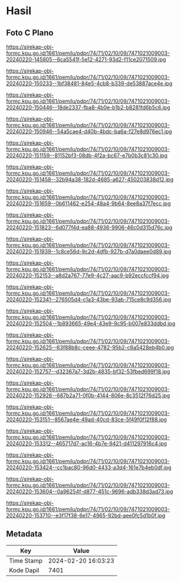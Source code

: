 # Hasil

## Foto C Plano

https://sirekap-obj-formc.kpu.go.id/1661/pemilu/pdpr/74/71/02/10/09/7471021009003-20240220-145805--6ca5541f-5e12-4271-93d2-f11ce2071509.jpg

https://sirekap-obj-formc.kpu.go.id/1661/pemilu/pdpr/74/71/02/10/09/7471021009003-20240220-150233--1bf38481-84e5-4cb8-b339-de53887ace4e.jpg

https://sirekap-obj-formc.kpu.go.id/1661/pemilu/pdpr/74/71/02/10/09/7471021009003-20240220-150446--18de2337-fba8-4b0e-b1b2-b8281fd6b5c6.jpg

https://sirekap-obj-formc.kpu.go.id/1661/pemilu/pdpr/74/71/02/10/09/7471021009003-20240220-150946--54a5cae4-d40b-4bdc-ba6a-f27e8d976ec1.jpg

https://sirekap-obj-formc.kpu.go.id/1661/pemilu/pdpr/74/71/02/10/09/7471021009003-20240220-151159--81152bf3-08db-4f2a-bc67-e7b0b3c81c30.jpg

https://sirekap-obj-formc.kpu.go.id/1661/pemilu/pdpr/74/71/02/10/09/7471021009003-20240220-151458--32b94a38-182d-4685-a627-450203838d12.jpg

https://sirekap-obj-formc.kpu.go.id/1661/pemilu/pdpr/74/71/02/10/09/7471021009003-20240220-151659--0b611462-e254-48a4-9b64-8ee8a37f7ecc.jpg

https://sirekap-obj-formc.kpu.go.id/1661/pemilu/pdpr/74/71/02/10/09/7471021009003-20240220-151823--6d077f4d-ea88-4936-9906-46c0d315d76c.jpg

https://sirekap-obj-formc.kpu.go.id/1661/pemilu/pdpr/74/71/02/10/09/7471021009003-20240220-151939--1c8ce56d-9c2d-4dfb-927b-d7a0daee0d89.jpg

https://sirekap-obj-formc.kpu.go.id/1661/pemilu/pdpr/74/71/02/10/09/7471021009003-20240220-152153--a8d2a767-77e9-4c27-aac9-b92eccfccf94.jpg

https://sirekap-obj-formc.kpu.go.id/1661/pemilu/pdpr/74/71/02/10/09/7471021009003-20240220-152341--276505d4-c1a3-43be-93ab-715ce8c9d356.jpg

https://sirekap-obj-formc.kpu.go.id/1661/pemilu/pdpr/74/71/02/10/09/7471021009003-20240220-152504--1b893665-49e4-43e9-9c95-b007e833ddbd.jpg

https://sirekap-obj-formc.kpu.go.id/1661/pemilu/pdpr/74/71/02/10/09/7471021009003-20240220-152625--63f88b8c-ceee-4782-95b2-c6a5428eb4b0.jpg

https://sirekap-obj-formc.kpu.go.id/1661/pemilu/pdpr/74/71/02/10/09/7471021009003-20240220-152757--d32367a7-3d2b-4835-bf32-53fbed699f18.jpg

https://sirekap-obj-formc.kpu.go.id/1661/pemilu/pdpr/74/71/02/10/09/7471021009003-20240220-152926--687b2a71-0f0b-4144-806e-8c3512f76d25.jpg

https://sirekap-obj-formc.kpu.go.id/1661/pemilu/pdpr/74/71/02/10/09/7471021009003-20240220-153151--8567ae4e-49ad-40cd-83ce-5f49f0f12f88.jpg

https://sirekap-obj-formc.kpu.go.id/1661/pemilu/pdpr/74/71/02/10/09/7471021009003-20240220-153312--465717d7-ac16-4b7e-9421-d411297916c4.jpg

https://sirekap-obj-formc.kpu.go.id/1661/pemilu/pdpr/74/71/02/10/09/7471021009003-20240220-153424--cc1bac80-96d0-4433-a3d4-161e7b4eb0df.jpg

https://sirekap-obj-formc.kpu.go.id/1661/pemilu/pdpr/74/71/02/10/09/7471021009003-20240220-153604--0a96254f-d877-451c-9696-adb338d3ad73.jpg

https://sirekap-obj-formc.kpu.go.id/1661/pemilu/pdpr/74/71/02/10/09/7471021009003-20240220-153710--e3f17f38-6e17-4965-92bd-aee0fc5d1b0f.jpg


## Metadata

| Key        | Value               |
| ---------- | ------------------- |
| Time Stamp | 2024-02-20 16:03:23 |
| Kode Dapil | 7401                |



